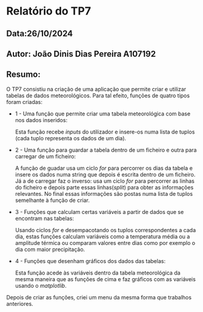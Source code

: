 # Relatório do TP7
## Data:26/10/2024
## Autor: João Dinis Dias Pereira A107192

## Resumo:
O TP7 consistiu na criação de uma aplicação que permite criar e utilizar tabelas de dados meteorológicos.
Para tal efeito, funções de quatro tipos foram criadas:

* 1 - Uma função que permite criar uma tabela meteorológica com base nos dados inseridos:
    
    Esta função recebe *inputs* do utilizador e insere-os numa lista de tuplos (cada tuplo representa os dados de um dia).

* 2 - Uma função para guardar a tabela dentro de um ficheiro e outra para carregar de um ficheiro:
    
    A função de guadar usa um ciclo *for* para percorrer os dias da tabela e insere os dados numa string que depois é escrita dentro de um ficheiro.
    Já a de carregar faz o inverso: usa um ciclo *for* para percorrer as linhas do ficheiro e depois parte essas linhas(*split*) para obter as informações relevantes. No final essas informações são postas numa lista de tuplos semelhante à função de criar.

* 3 - Funções que calculam certas variáveis a partir de dados que se encontram nas tabelas:
    
    Usando ciclos *for* e desempacotando os tuplos correspondentes a cada dia, estas funções calculam variáveis como a temperatura média ou a amplitude térmica ou comparam valores entre dias como por exemplo o dia com maior precipitação.

* 4 - Funções que desenham gráficos dos dados das tabelas:
    
    Esta função acede às variáveis dentro da tabela meteorológica da mesma maneira que as funções de cima e faz gráficos com as variáveis usando o *matplotlib*.


Depois de criar as funções, criei um menu da mesma forma que trabalhos anteriores.
